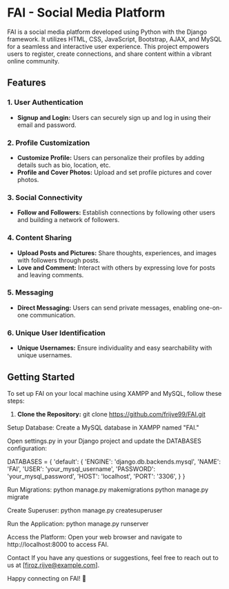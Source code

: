 # FAI - Social Media Platform

FAI is a social media platform developed using Python with the Django framework. It utilizes HTML, CSS, JavaScript, Bootstrap, AJAX, and MySQL for a seamless and interactive user experience. This project empowers users to register, create connections, and share content within a vibrant online community.

## Features

### 1. User Authentication

- **Signup and Login:** Users can securely sign up and log in using their email and password.

### 2. Profile Customization

- **Customize Profile:** Users can personalize their profiles by adding details such as bio, location, etc.
- **Profile and Cover Photos:** Upload and set profile pictures and cover photos.

### 3. Social Connectivity

- **Follow and Followers:** Establish connections by following other users and building a network of followers.

### 4. Content Sharing

- **Upload Posts and Pictures:** Share thoughts, experiences, and images with followers through posts.
- **Love and Comment:** Interact with others by expressing love for posts and leaving comments.

### 5. Messaging

- **Direct Messaging:** Users can send private messages, enabling one-on-one communication.

### 6. Unique User Identification

- **Unique Usernames:** Ensure individuality and easy searchability with unique usernames.

## Getting Started

To set up FAI on your local machine using XAMPP and MySQL, follow these steps:

1. **Clone the Repository:**
   git clone https://github.com/frijve99/FAI.git

   
Setup Database:
Create a MySQL database in XAMPP named "FAI."

Open settings.py in your Django project and update the DATABASES configuration:

DATABASES = {
    'default': {
        'ENGINE': 'django.db.backends.mysql',
        'NAME': 'FAI',
        'USER': 'your_mysql_username',
        'PASSWORD': 'your_mysql_password',
        'HOST': 'localhost',
        'PORT': '3306',
    }
}

Run Migrations:
python manage.py makemigrations
python manage.py migrate


Create Superuser:
python manage.py createsuperuser

Run the Application:
python manage.py runserver

Access the Platform:
Open your web browser and navigate to http://localhost:8000 to access FAI.


Contact
If you have any questions or suggestions, feel free to reach out to us at [firoz.rijve@example.com].

Happy connecting on FAI! 🚀

